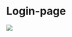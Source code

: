 # Login-page

<img align="center" src="https://user-images.githubusercontent.com/59228473/198350529-678ea8b0-70b7-457c-95be-419fa3104505.png">
